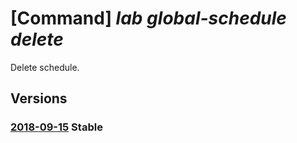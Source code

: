 # [Command] _lab global-schedule delete_

Delete schedule.

## Versions

### [2018-09-15](/Resources/mgmt-plane/L3N1YnNjcmlwdGlvbnMve30vcmVzb3VyY2Vncm91cHMve30vcHJvdmlkZXJzL21pY3Jvc29mdC5kZXZ0ZXN0bGFiL3NjaGVkdWxlcy97fQ==/2018-09-15.xml) **Stable**

<!-- mgmt-plane /subscriptions/{}/resourcegroups/{}/providers/microsoft.devtestlab/schedules/{} 2018-09-15 -->
